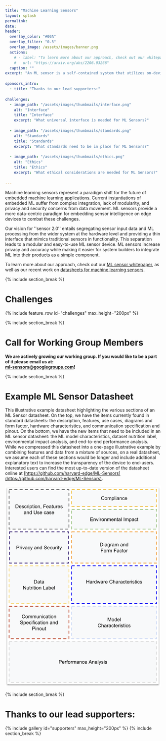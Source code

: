 ```yaml
---
title: "Machine Learning Sensors"
layout: splash
permalink: 
date:
header:
  overlay_color: "#00A"
  overlay_filter: "0.5"
  overlay_image: /assets/images/banner.png
  actions:
    # - label: "To learn more about our approach, check out our whitepaper on arXiv"
    #   url: "https://arxiv.org/abs/2206.03266"
  caption: ""
excerpt: "An ML sensor is a self-contained system that utilizes on-device machine learning to extract useful information by observing some complex set of phenomena in the physical world and reports it through a simple interface to a wider system."

sponsors_intro: 
  - title: "Thanks to our lead supporters:"

challenges:
  - image_path: "/assets/images/thumbnails/interface.png"
    alt: "Interface"
    title: "Interface"
    excerpt: "What universal interface is needed for ML Sensors?"

  - image_path: "/assets/images/thumbnails/standards.png"
    alt: "Standards"
    title: "Standards"
    excerpt: "What standards need to be in place for ML Sensors?"

  - image_path: "/assets/images/thumbnails/ethics.png"
    alt: "Ethics"
    title: "Ethics"
    excerpt: "What ethical considerations are needed for ML Sensors?"

---
```


Machine learning sensors represent a paradigm shift for the future of embedded machine learning applications. Current instantiations of embedded ML suffer from complex integration, lack of modularity, and privacy and security concerns from data movement. ML sensors provide a more data-centric paradigm for embedding sensor intelligence on edge devices to combat these challenges.

Our vision for ''sensor 2.0'' entails segregating sensor input data and ML processing from the wider system at the hardware level and providing a thin interface that mimics traditional sensors in functionality. This separation leads to a modular and easy-to-use ML sensor device. ML sensors increase privacy and accuracy while making it easier for system builders to integrate ML into their products as a simple component.

To learn more about our approach, check out our [ML sensor whitepaper](https://arxiv.org/abs/2206.03266), as well as our recent work on [datasheets for machine learning sensors](https://arxiv.org/abs/2306.08848).

{% include section_break %}
# Challenges
{% include feature_row id="challenges" max_height="200px" %}

{% include section_break %}
# Call for Working Group Members
**We are actively growing our working group. If you would like to be a part of it please email us at:<br/>[ml-sensors@googlegroups.com](mailto:ml-sensors@googlegroups.com)!**


{% include section_break %}
# Example ML Sensor Datasheet

This illustrative example datasheet highlighting the various sections of an ML Sensor datasheet. On the top, we have the items currently found in standard datasheets: the description, features, use cases, diagrams and form factor, hardware characteristics, and communication specification and pinout. On the bottom, we have the new items that need to be included in an ML sensor datasheet: the ML model characteristics, dataset nutrition label, environmental impact analysis, and end-to-end performance analysis. While we compressed this datasheet into a one-page illustrative example by combining features and data from a mixture of sources, on a real datasheet, we assume each of these sections would be longer and include additional explanatory text to increase the transparency of the device to end-users. Interested users can find the most up-to-date version of the datasheet online at [https://github.com/harvard-edge/ML-Sensors](https://github.com/harvard-edge/ML-Sensors).

![Example ML Sensor Datasheet](/assets/images/datasheet.png)

{% include section_break %}
# Thanks to our lead supporters:
{% include gallery id="supporters" max_height="200px" %}
{% include section_break %}
